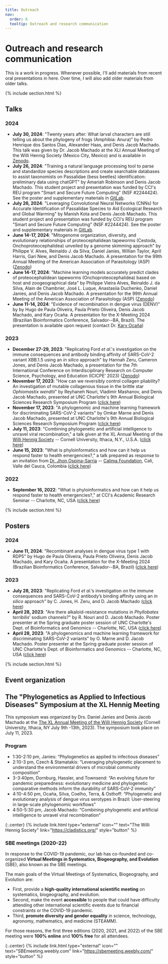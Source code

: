 ```yaml
---
title: Outreach
nav:
  order: 6
  tooltip: Outreach and research communication
---
```


<!--Preamble-->

# <i class="fas fa-seedling"></i>Outreach and research communication

This is a work in progress. Whenever possible, I'll add materials from recent oral presentations in here. Over time, I will also add older materials from older talks.

{% include section.html %}

<!--Oral Presentations-->

## <i class="fas fa-user-group"></i>Talks

### 2024

- **July 30, 2024**: "Twenty years after: What larval characters are still telling us about the phylogeny of frogs (Amphibia: Anura)" by Pedro Henrique dos Santos Dias, Alexander Haas, and Denis Jacob Machado. This talk was given by Dr. Jacob Machado at the XLI Annual Meeting of the Willi Hennig Society (Mexico City, Mexico) and is available in [Zenodo](https://doi.org/10.5281/zenodo.13126486).
- **July 26, 2024**: "Training a natural language processing tool to parse and standardize species descriptions and create searchable databases to assist taxonomists on Passalidae (bess beetles) identification: preliminary data using chatGPT" by Amariah Robinson and Denis Jacob Machado. This student project and presentation was funded by CCI's REU program "Smart and Secure Future Computing" (NSF #2244424). See the poster and supplementary materials in [GitLab](https://gitlab.com/phyloinformatics/passalids/-/tree/main/chatbot).
- **July 26, 2024**: "Leveraging Convolutional Neural Networks (CNNs) for Accurate Identification of Passalidae Species to Aid Ecological Research and Global Warming" by Manish Kota and Denis Jacob Machado. This student project and presentation was funded by CCI's REU program "Smart and Secure Future Computing" (NSF #2244424). See the poster and supplementary materials in [GitLab](https://gitlab.com/phyloinformatics/passalids/-/tree/main/image_classification).
- **June 14-17, 2024**: "Mitogenome organization, diversity, and evolutionary relationships of proteocephalidean tapeworms (Cestoda, Onchoproteocephalidea) unveiled by a genome skimming approach" by Philippe V. Alves, Reinaldo J. da Silva, Daniel Janies, Willian Taylor, April Harris, Gari New, and Denis Jacob Machado. A presentation for the 99th Annual Meeting of the American Association of Parasitology (ASP) ([Zenodo](https://zenodo.org/records/11477509))
- **June 14-17, 2024**: "Machine learning models accurately predict clades of proteocephalidean tapeworms (Onchoproteocephalidea) based on host and zoogeographical data" by Philippe Vieira Alves, Reinaldo J. da Silva, Alain de Chambrier, José L. Luque, Anastasiia Duchenko, Daniel Janies, and Denis Jacob Machado. A presentation for the 99th Annual Meeting of the American Association of Parasitology (ASP) ([Zenodo](https://zenodo.org/records/11307234))
- **June 11-14, 2024**: "Evidence of recombination in dengue virus (DENV)" by by Hugo de Paula Oliveira, Paula Prieto Oliveira, Denis Jacob Machado, and Kary Ocaña. A presentation for the X-Meeting 2024 (Brazilian Bioinformatics Conference, Salvador--BA, Brazil). The presentation is available upon request (contact Dr. [Kary Ocaña](https://phyloinformatics.com/members/Kary_Ocana.html))

### 2023

- **December 27-29, 2023**: "Replicating Ford _et al_.'s investigation on the immune consequences and antibody binding affinity of SARS-CoV-2 variant XBB.1.5 using an _in silico_ approach" by Hannah Zeru, Cameron Jones, and Denis Jacob Machado, a presentation for the 7th International Conference on Interdisciplinary Research on Computer Science, Psychology, and Education (ICICPE’ 2023) ([Zenodo](https://doi.org/10.5281/zenodo.10138987))
- **November 17, 2023**: "How can we reversibly control collagen pliability? An investigation of mutable collagenous tissue in the brittle star _Ophiomastix wendtii_" by Reyhaneh Nouri, Vladimir Mashanov, and Denis Jacob Machado, presented at UNC Charlotte's 9th Annual Biological Sciences Research Symposium Program ([click here](https://drive.google.com/file/d/1-d1JfO4zFEQLy4NuQtg0KcZv2eil4b2e/view?usp=drive_link))
- **November 17, 2023**: "A phylogenomic and machine learning framework for discriminating SARS-CoV-2 variants" by Omkar Marne and Denis Jacob Machado, presented at UNC Charlotte's 9th Annual Biological Sciences Research Symposium Program ([click here](https://drive.google.com/file/d/1FFZ8n4IukBM76pd1lAz9oj8oMEo8_vOH/view?usp=drive_link))
- **July 11, 2023**: "Combining phylogenetic and artificial intelligence to unravel viral recombination," a talk given at the XL Annual Meeting of the [Willi Hennig Society](https://cladistics.org/) -- Cornell University, Ithaca, N.Y., U.S.A. ([click here](https://drive.google.com/file/d/1jupSdnD0Q2mxHt-unEpYUua6c36laA0N/view?usp=sharing))
- **June 15, 2023**: "What is phyloinformatics and how can it help us respond faster to health emergencies?," a talk prepared as response to an invitation from [Dr. Jhon Ospina-Sarria](https://orcid.org/0000-0002-9099-7793) -- [Calima Foundation](https://en.fundacioncalima.org/), Cali, Valle del Cauca, Colombia ([click here](https://drive.google.com/file/d/1FZQ5azNeGHLWIiACQTEnYvwRDuvy5vGp/view?usp=sharing))

### 2022

- **September 16, 2022**: "What is phyloinformatics and how can it help us respond faster to health emergencies?," at CCI's Academic Research Seminar -- Charlotte, NC, USA ([click here](https://drive.google.com/file/d/1EC5uAxjaWelf0XsoTaTn0UgWNLBuIpMa/view?usp=sharing))

{% include section.html %}

<!--Posters-->


## <i class="fas fa-user-group"></i>Posters

### 2024

- **June 11, 2024**: "Recombinant analyses in dengue virus type 1 with RDP5" by Hugo de Paula Oliveira, Paula Prieto Oliveira, Denis Jacob Machado, and Kary Ocaña. A presentation for the X-Meeting 2024 (Brazilian Bioinformatics Conference, Salvador--BA, Brazil) ([click here](https://zenodo.org/records/11529272))

### 2023

- **July 28, 2023**: "Replicating Ford _et al_.’s investigation on the immune
consequences and SARS-CoV-2 antibody’s binding affinity using an _in silico_ approach" by C. Jones, H. Zeru, and D. Jacob Machado ([click here](https://drive.google.com/drive/folders/1iPcip7kIEQxjv9oHRKLypa_zOFGditk-?usp=sharing))
- **April 28, 2023**: "Are there alkaloid-resistance mutations in _Phyllobates terribilis_’ sodium channels?" by R. Nouri and D. Jacob Machado. Poster presenter at the Spring graduate poster session of UNC Charlotte's Dept. of Bioinformatics and Genomics -- Charlotte, NC, USA ([click here](https://drive.google.com/drive/folders/1Buv7pVdwTh9bZcWi2RVl-i89VYDgFkt8?usp=sharing))
- **April 28, 2023**: "A phylogenomics and machine learning framework for discriminating SARS-CoV-2 variants" by O. Marne and D. Jacob Machado. Poster presenter at the Spring graduate poster session of UNC Charlotte's Dept. of Bioinformatics and Genomics -- Charlotte, NC, USA ([click here](https://drive.google.com/drive/folders/1Nzj7uxV1kpH8VrH9PiVj9ir06YuA9UBJ?usp=sharing))

{% include section.html %}

<!--Event organization-->


## <i class="fas fa-user-group"></i>Event organization

## The "Phylogenetics as Applied to Infectious Diseases" Symposium at the XL Hennig Meeting

This symposium was organized by Drs. Daniel Janies and Denis Jacob Machado at the [The XL Annual Meeting of the Willi Hennig Society](https://cladistics.org/2023/03/01/hennig-xl-annual-meeting/) (Cornell University, Ithaca, NY July 9th -13th, 2023). The symposium took place on July 11, 2023.

### Program
- 1:30-2:10 pm, Janies: “Phylogenetics as applied to infectious diseases”
- 2:10-3 pm, Czech & Stamatakis: “Leveraging phylogenetic placement to understand the environmental drivers of microbial community composition”
- 3-3:40pm, Dornburg, Hassler, and Townsend: “An evolving future for pandemic preparedness: evolutionary medicine and phylogenetic comparative methods inform the durability of SARS-CoV-2 immunity”
- 4:10-4:50 pm, Ocaña, Silva, Coelho, Terra, & Osthoff: “Phylogenetic and evolutionary analysis of dengue virus serotypes in Brazil: User-steering in large-scale phylogenomic workflows”
- 4:50-5:30 pm, Jacob Machado: “Combining phylogenetic and artificial intelligence to unravel viral recombination"

{:.center}
{% include link.html type="external" icon="" text="The Willi Hennig Society" link="https://cladistics.org/" style="button" %}

### SBE meetings (2020-22)

In response to the COVID-19 pandemic, our lab has co-founded and co-organized **Virtual Meetings in Systematics, Biogeography, and Evolution** (SBE), also known as the SBE meetings.

The main goals of the Virtual Meetings of Systematics, Biogeography, and Evolution are:

- First, provide a **high-quality international scientific meeting** on systematics, biogeography, and evolution.
- Second, make the event **accessible** to people that could have difficulty attending other international scientific events due to financial constraints or the COVID-19 pandemic.
- Third, **promote diversity and gender equality** in science, technology, agronomy, mathematics, and medicine (STEAMM).

For those reasons, the first three editions (2020, 2021, and 2022) of the SBE meeting were **100% online** and  **100% free** for all attendees.

{:.center}
{% include link.html type="external" icon="" text="SBEmeeting.weebly.com" link="https://sbemeeting.weebly.com/" style="button" %}
